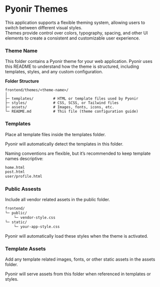 # Pyonir Themes

This application supports a flexible theming system, allowing users to switch between different visual styles.  
Themes provide control over colors, typography, spacing, and other UI elements to create a consistent and customizable user experience.

### Theme Name

This folder contains a Pyonir theme for your web application. Pyonir uses this README to understand how the theme is structured, including templates, styles, and any custom configuration.

**Folder Structure**

```
frontend/themes/<theme-name>/
│
├─ templates/         # HTML or template files used by Pyonir
├─ styles/            # CSS, SCSS, or Tailwind files
├─ assets/            # Images, fonts, icons, etc.
└─ README.md          # This file (theme configuration guide)
```

### Templates

Place all template files inside the templates folder.

Pyonir will automatically detect the templates in this folder.

Naming conventions are flexible, but it’s recommended to keep template names descriptive:
```html
home.html
post.html
user/profile.html
```

### Public Assests

Include all vendor related assets in the public folder.

```html
frontend/
└─ public/
    └─ vendor-style.css
└─ static/
    └─ your-app-style.css
```


Pyonir will automatically load these styles when the theme is activated.

### Template Assets

Add any template related images, fonts, or other static assets in the assets folder.

Pyonir will serve assets from this folder when referenced in templates or styles.